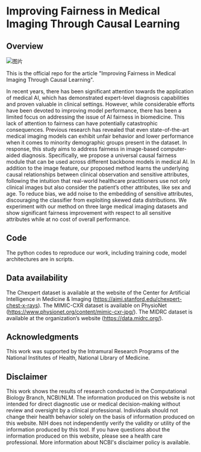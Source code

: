 # Improving Fairness in Medical Imaging Through Causal Learning

## Overview
![图片](https://github.com/ncbi-nlp/Medical-Imaging-Causal-Fairness/assets/1357144/19c11c0c-251e-4c8a-8b31-905a78f78c66)

This is the official repo for the article "Improving Fairness in Medical Imaging Through Causal Learning". 

In recent years, there has been significant attention towards the application of medical AI, which has demonstrated expert-level diagnosis capabilities and proven valuable in clinical settings. However, while considerable efforts have been devoted to improving model performance, there has been a limited focus on addressing the issue of AI fairness in biomedicine. This lack of attention to fairness can have potentially catastrophic consequences. Previous research has revealed that even state-of-the-art medical imaging models can exhibit unfair behavior and lower performance when it comes to minority demographic groups present in the dataset. In response, this study aims to address fairness in image-based computer-aided diagnosis. Specifically, we propose a universal causal fairness module that can be used across different backbone models in medical AI. In addition to the image feature, our proposed method learns the underlying causal relationships between clinical observation and sensitive attributes, following the intuition that real-world healthcare practitioners use not only clinical images but also consider the patient’s other attributes, like sex and age. To reduce bias, we add noise to the embedding of sensitive attributes, discouraging the classifier from exploiting skewed data distributions. We experiment with our method on three large medical imaging datasets and show significant fairness improvement with respect to all sensitive attributes while at no cost of overall performance.

## Code 
The python codes to reproduce our work, including training code, model architectures are in scripts. 

## Data availability
The Chexpert dataset is available at the website of the Center for Artificial Intelligence in Medicine & Imaging (https://aimi.stanford.edu/chexpert-chest-x-rays). The MIMIC-CXR dataset is available on PhysioNet (https://www.physionet.org/content/mimic-cxr-jpg/). The MIDRC dataset is available at the organization’s website (https://data.midrc.org/). 

## Acknowledgments

This work was supported by the Intramural Research Programs of the National Institutes of Health, National Library of Medicine.

## Disclaimer

This work shows the results of research conducted in the Computational Biology Branch, NCBI/NLM. The information produced on this website is not intended for direct diagnostic use or medical decision-making without review and oversight by a clinical professional. Individuals should not change their health behavior solely on the basis of information produced on this website. NIH does not independently verify the validity or utility of the information produced by this tool. If you have questions about the information produced on this website, please see a health care professional. More information about NCBI's disclaimer policy is available.
